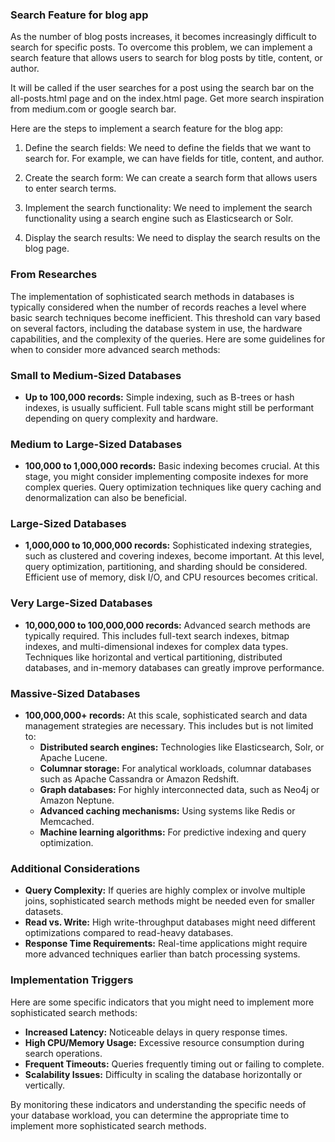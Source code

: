 ### Search Feature for blog app
As the number of blog posts increases, it becomes increasingly difficult to search for specific posts. To overcome this problem, we can implement a search feature that allows users to search for blog posts by title, content, or author. 

It will be called if the user searches for a post using the search bar on the all-posts.html page
and on the index.html page. Get more search inspiration from medium.com or google search bar.

Here are the steps to implement a search feature for the blog app:

1. Define the search fields: We need to define the fields that we want to search for. For example, we can have fields for title, content, and author.

2. Create the search form: We can create a search form that allows users to enter search terms.

3. Implement the search functionality: We need to implement the search functionality using a search engine such as Elasticsearch or Solr.

4. Display the search results: We need to display the search results on the blog page.

### From Researches
The implementation of sophisticated search methods in databases is typically considered when the number of records reaches a level where basic search techniques become inefficient. This threshold can vary based on several factors, including the database system in use, the hardware capabilities, and the complexity of the queries. Here are some guidelines for when to consider more advanced search methods:

### Small to Medium-Sized Databases
- **Up to 100,000 records:** Simple indexing, such as B-trees or hash indexes, is usually sufficient. Full table scans might still be performant depending on query complexity and hardware.
  
### Medium to Large-Sized Databases
- **100,000 to 1,000,000 records:** Basic indexing becomes crucial. At this stage, you might consider implementing composite indexes for more complex queries. Query optimization techniques like query caching and denormalization can also be beneficial.

### Large-Sized Databases
- **1,000,000 to 10,000,000 records:** Sophisticated indexing strategies, such as clustered and covering indexes, become important. At this level, query optimization, partitioning, and sharding should be considered. Efficient use of memory, disk I/O, and CPU resources becomes critical.

### Very Large-Sized Databases
- **10,000,000 to 100,000,000 records:** Advanced search methods are typically required. This includes full-text search indexes, bitmap indexes, and multi-dimensional indexes for complex data types. Techniques like horizontal and vertical partitioning, distributed databases, and in-memory databases can greatly improve performance.

### Massive-Sized Databases
- **100,000,000+ records:** At this scale, sophisticated search and data management strategies are necessary. This includes but is not limited to:
  - **Distributed search engines:** Technologies like Elasticsearch, Solr, or Apache Lucene.
  - **Columnar storage:** For analytical workloads, columnar databases such as Apache Cassandra or Amazon Redshift.
  - **Graph databases:** For highly interconnected data, such as Neo4j or Amazon Neptune.
  - **Advanced caching mechanisms:** Using systems like Redis or Memcached.
  - **Machine learning algorithms:** For predictive indexing and query optimization.

### Additional Considerations
- **Query Complexity:** If queries are highly complex or involve multiple joins, sophisticated search methods might be needed even for smaller datasets.
- **Read vs. Write:** High write-throughput databases might need different optimizations compared to read-heavy databases.
- **Response Time Requirements:** Real-time applications might require more advanced techniques earlier than batch processing systems.

### Implementation Triggers
Here are some specific indicators that you might need to implement more sophisticated search methods:
- **Increased Latency:** Noticeable delays in query response times.
- **High CPU/Memory Usage:** Excessive resource consumption during search operations.
- **Frequent Timeouts:** Queries frequently timing out or failing to complete.
- **Scalability Issues:** Difficulty in scaling the database horizontally or vertically.

By monitoring these indicators and understanding the specific needs of your database workload, you can determine the appropriate time to implement more sophisticated search methods.
